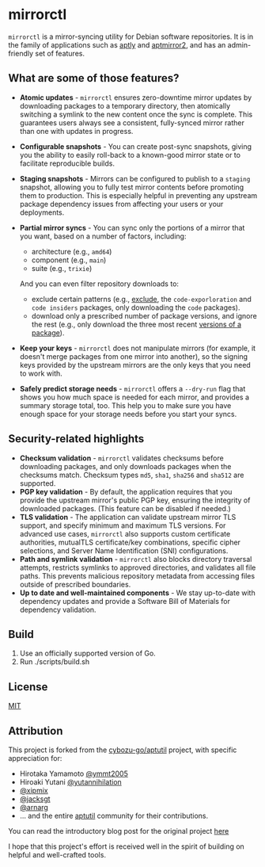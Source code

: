 mirrorctl
=========

`mirrorctl` is a mirror-syncing utility for Debian software repositories. It is in the family of
applications such as [aptly](https://aptly.info) and
[aptmirror2](https://gitlab.com/apt-mirror2/apt-mirror2), and has an admin-friendly set of
features.

What are some of those features?
--------------------------------

* **Atomic updates** - `mirrorctl` ensures zero-downtime mirror updates by downloading packages to a
  temporary directory, then atomically switching a symlink to the new content once the sync is
  complete. This guarantees users always see a consistent, fully-synced mirror rather than
  one with updates in progress.
* **Configurable snapshots** - You can create post-sync snapshots, giving you the ability to
  easily roll-back to a known-good mirror state or to facilitate reproducible builds.
* **Staging snapshots** - Mirrors can be configured to publish to a `staging` snapshot,
  allowing you to fully test mirror contents before promoting them to production. This is
  especially helpful in preventing any upstream package dependency issues from affecting your
  users or your deployments.
* **Partial mirror syncs** - You can sync only the portions of a mirror that you want, based
  on a number of factors, including:
    * architecture (e.g., `amd64`)
    * component (e.g., `main`)
    * suite (e.g., `trixie`)

  And you can even filter repository downloads to:
    * exclude certain patterns (e.g., [exclude](https://packages.microsoft.com/repos/code/pool/main/c/),
      the `code-exporloration` and `code insiders` packages, only downloading the `code` packages).
    * download only a prescribed number of package versions, and ignore the rest (e.g., only
      download the three most recent
      [versions of a package](https://packages.microsoft.com/repos/code/pool/main/c/code/)).
* **Keep your keys** - `mirrorctl` does not manipulate mirrors (for example, it doesn't merge
  packages from one mirror into another), so the signing keys provided by the upstream mirrors are
  the only keys that you need to work with.
* **Safely predict storage needs** - `mirrorctl` offers a `--dry-run` flag that shows you how
  much space is needed for each mirror, and provides a summary storage total, too. This help you
  to make sure you have enough space for your storage needs before you start your syncs.

Security-related highlights
---------------------------

* **Checksum validation** - `mirrorctl` validates checksums before downloading packages, and only
  downloads packages when the checksums match. Checksum types `md5`, `sha1`, `sha256` and `sha512`
  are supported.
* **PGP key validation** - By default, the application requires that you provide the upstream
  mirror's public PGP key, ensuring the integrity of downloaded packages. (This feature can be
  disabled if needed.)
* **TLS validation** - The application can validate upstream mirror TLS support, and specify
  minimum and maximum TLS versions. For advanced use cases, `mirrorctl` also supports custom
  certificate authorities, mutualTLS certificate/key combinations, specific cipher selections,
  and Server Name Identification (SNI) configurations.
* **Path and symlink validation** - `mirrorctl` also blocks directory traversal attempts,
  restricts symlinks to approved directories, and validates all file paths. This prevents
  malicious repository metadata from accessing files outside of prescribed boundaries.
* **Up to date and well-maintained components** - We stay up-to-date with dependency updates and
  provide a Software Bill of Materials for dependency validation.

Build
-----

1. Use an officially supported version of Go.
1. Run ./scripts/build.sh

License
-------

[MIT](LICENSE)

Attribution
-----------

This project is forked from the [cybozu-go/aptutil](https://github.com/cybozu-go/aptutil) project,
with specific appreciation for:
  * Hirotaka Yamamoto  [@ymmt2005](https://github.com/ymmt2005)
  * Hiroaki Yutani [@yutannihilation](https://github.com/yutannihilation)
  * [@xipmix](https://github.com/xipmix)
  * [@jacksgt](https://github.com/jacksgt)
  * [@arnarg](https://github.com/arnarg)
  * ... and the entire [aptutil](https://github.com/cybozu-go/aptutil) community for their
    contributions.

You can read the introductory blog post for the original project
[here](http://ymmt2005.hatenablog.com/entry/2016/07/19/Introducing_go-apt-cacher_and_go-apt-mirror)

I hope that this project's effort is received well in the spirit of building on helpful and
well-crafted tools.
